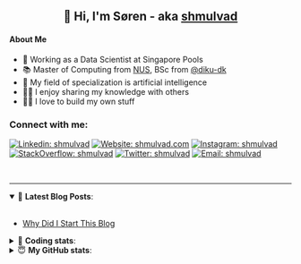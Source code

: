 <h2 align="center">
	👋 Hi, I'm Søren - aka <a href="https://shmulvad.com">shmulvad</a>
</h2>

#### About Me
- 🤖 Working as a Data Scientist at Singapore Pools
- 📚 Master of Computing from [NUS], BSc from [@diku-dk]
- 🧠 My field of specialization is artificial intelligence
- 👨‍🏫 I enjoy sharing my knowledge with others
- 👨‍💻 I love to build my own stuff

### Connect with me:

[![Linkedin: shmulvad](https://img.shields.io/badge/shmulvad-blue?style=flat&logo=Linkedin&logoColor=white)][linkedin]
[![Website: shmulvad.com](https://img.shields.io/badge/shmulvad.com-47CCCC?&style=flat&logo=Google-Chrome&logoColor=white)][website]
[![Instagram: shmulvad](https://img.shields.io/badge/-@shmulvad-purple?style=flat&logo=Instagram&logoColor=white)][instagram]
[![StackOverflow: shmulvad](https://img.shields.io/badge/shmulvad-FE7A16?style=flat&logo=stack-overflow&logoColor=white)][stackOverflow]
[![Twitter: shmulvad](https://img.shields.io/badge/@shmulvad-1ca0f1?style=flat&logo=twitter&logoColor=white)][twitter]
[![Email: shmulvad](https://img.shields.io/badge/shmulvad-D14836?style=flat&logo=gmail&logoColor=white)][mail]

<br />

---

<details open>
 <summary>📕 <b>Latest Blog Posts</b>: </summary>

<br>

<!-- BLOG-POST-LIST:START -->
- [Why Did I Start This Blog](https://shmulvad.com/blog/why-did-start-this-blog)
<!-- BLOG-POST-LIST:END -->

</details>

<!-- --- -->

<details>
 <summary>🤖 <b>Coding stats</b>: </summary>

<br>

NOTE: Doesn't track coding at work or work done in environments such as Jupyter Notebooks.

<!--START_SECTION:waka-->
![Code Time](http://img.shields.io/badge/Code%20Time-2%2C754%20hrs%2042%20mins-blue)

**I'm a Night 🦉** 

```text
🌞 Morning                549 commits         ██░░░░░░░░░░░░░░░░░░░░░░░   08.24 % 
🌆 Daytime                1785 commits        ███████░░░░░░░░░░░░░░░░░░   26.78 % 
🌃 Evening                2698 commits        ██████████░░░░░░░░░░░░░░░   40.47 % 
🌙 Night                  1634 commits        ██████░░░░░░░░░░░░░░░░░░░   24.51 % 
```


📊 **This Week I Spent My Time On** 

```text
💬 Programming Languages: 
C#                       6 hrs 18 mins       ███████░░░░░░░░░░░░░░░░░░   28.64 % 
Other                    5 hrs 1 min         ██████░░░░░░░░░░░░░░░░░░░   22.81 % 
Python                   3 hrs 42 mins       ████░░░░░░░░░░░░░░░░░░░░░   16.88 % 
TypeScript               2 hrs 24 mins       ███░░░░░░░░░░░░░░░░░░░░░░   10.91 % 
JSON                     1 hr 26 mins        ██░░░░░░░░░░░░░░░░░░░░░░░   06.58 % 

🔥 Editors: 
VS Code                  16 hrs 55 mins      ███████████████████░░░░░░   76.87 % 
Zsh                      4 hrs 55 mins       ██████░░░░░░░░░░░░░░░░░░░   22.36 % 
Sublime Text             10 mins             ░░░░░░░░░░░░░░░░░░░░░░░░░   00.77 % 

🐱‍💻 Projects: 
km24-core                10 hrs 36 mins      ████████████░░░░░░░░░░░░░   48.18 % 
trifork                  9 hrs 28 mins       ███████████░░░░░░░░░░░░░░   43.00 % 
Terminal                 1 hr 45 mins        ██░░░░░░░░░░░░░░░░░░░░░░░   08.01 % 
Unknown Project          9 mins              ░░░░░░░░░░░░░░░░░░░░░░░░░   00.75 % 
hit-locator              0 secs              ░░░░░░░░░░░░░░░░░░░░░░░░░   00.04 % 
```


 Last Updated on 01/09/2024 18:46:27 UTC
<!--END_SECTION:waka-->

</details>

<!-- --- -->

<details>
 <summary>😇 <b>My GitHub stats</b>: </summary>

<br>

<img align="left" alt="shmulvad's Github Stats" src="https://github-readme-stats.vercel.app/api?username=shmulvad&show_icons=true&hide_border=true" />

</details>



[website]: https://shmulvad.com
[twitter]: https://twitter.com/shmulvad
[linkedin]: https://linkedin.com/in/shmulvad
[instagram]: https://instagram.com/shmulvad
[stackOverflow]: https://stackoverflow.com/users/9248793/shmulvad
[mail]: mailto:shmulvad@gmail.com
[@diku-dk]: https://github.com/diku-dk
[github]: https://github.com/shmulvad
[NUS]: https://www.nus.edu.sg